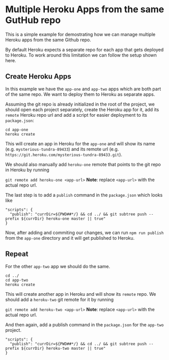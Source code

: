 # Multiple Heroku Apps from the same GutHub repo

This is a simple example for demostrating how we can manage multiple Heroku apps from the same Github repo.

By default Heroku expects a separate repo for each app that gets deployed to Heroku. To work around this limitation we can follow the setup shown here.

## Create Heroku Apps

In this example we have the `app-one` and `app-two` apps which are both part of the same repo. We want to deploy them to Heroku as separate apps.

Assuming the git repo is already initialized in the root of the project, we should open each project separately, create the Heroku app for it, add its `remote` Heroku repo url and add a script for easier deployment to its `package.json`:

```
cd app-one
heroku create
```

This will create an app in Heroku for the `app-one` and will show its name (e.g. `mysterious-tundra-89433`) and its remote url (e.g. `https://git.heroku.com/mysterious-tundra-89433.git`).

We should also manually add `heroku-one` remote that points to the git repo in Heroku by running

`git remote add heroku-one <app-url>` **Note**: replace `<app-url>` with the actual repo url.

The last step is to add a `publish` command in the `package.json` which looks like

```
"scripts": {
  "publish": "currDir=${PWD##*/} && cd ../ && git subtree push --prefix ${currDir} heroku-one master || true"
}
```

Now, after adding and commiting our changes, we can run `npm run publish` from the `app-one` directory and it will get published to Heroku.

## Repeat

For the other `app-two` app we should do the same.

```
cd ../
cd app-two
heroku create
```

This will create another app in Heroku and will show its `remote` repo. We should add a `heroku-two` git remote for it by running

`git remote add heroku-two <app-url>` **Note**: replace `<app-url>` with the actual repo url.

And then again, add a publish command in the `package.json` for the `app-two` project.

```
"scripts": {
  "publish": "currDir=${PWD##*/} && cd ../ && git subtree push --prefix ${currDir} heroku-two master || true"
}
```